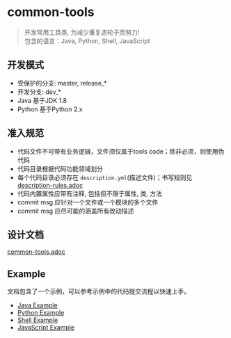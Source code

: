 # common-tools
> 开发常用工具类, 为减少重复造轮子而努力!<br />
> 包含的语言：Java, Python, Shell, JavaScript

## 开发模式
- 受保护的分支: master, release_*
- 开发分支: dev_*
- Java 基于JDK 1.8
- Python 基于Python 2.x

## 准入规范
- 代码文件不可带有业务逻辑，文件须仅属于tools code；除非必须，则使用伪代码
- 代码目录根据代码功能领域划分
- 每个代码目录必须存在 `description.yml`(描述文件)；书写规则见 [description-rules.adoc](system-docs/description-rules.adoc)
- 代码内置属性应带有注释, 包括但不限于属性, 类, 方法
- commit msg 应针对一个文件或一个模块的多个文件
- commit msg 应尽可能的涵盖所有改动描述

## 设计文档
[common-tools.adoc](system-docs/common-tools.adoc)

## Example
文档包含了一个示例，可以参考示例中的代码提交流程以快速上手。
- [Java Example](system-docs/example/java_example.md)
- [Python Example](system-docs/example/python_example.md)
- [Shell Example](system-docs/example/shell_example.md)
- [JavaScript Example](system-docs/example/javascript_example.md)
